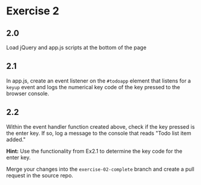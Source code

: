 # Exercise 2

## 2.0

Load jQuery and app.js scripts at the bottom of the page

## 2.1

In app.js, create an event listener on the `#todoapp` element that listens for a `keyup` event and logs the numerical key code of the key pressed to the browser console.

## 2.2

Within the event handler function created above, check if the key pressed is the enter key. If so, log a message to the console that reads "Todo list item added."

**Hint:** Use the functionality from Ex2.1 to determine the key code for the enter key.

Merge your changes into the `exercise-02-complete` branch and create a pull request in the source repo.